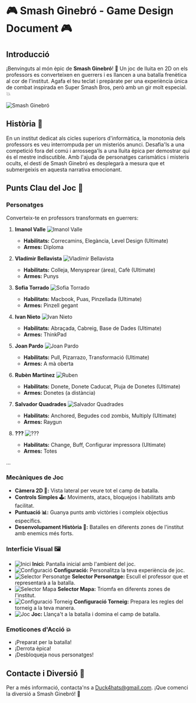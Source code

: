 # 🎮 **Smash Ginebró - Game Design Document** 🎮

## **Introducció**
¡Benvinguts al món èpic de **Smash Ginebró**! 🌟 Un joc de lluita en 2D on els professors es converteixen en guerrers i es llancen a una batalla frenètica al cor de l'institut. Agafa el teu teclat i prepàrate per una experiència única de combat inspirada en Super Smash Bros, però amb un gir molt especial. 💥

![Smash Ginebró](./img/Smash-Ginebro.jpg)

## **Història 📜**
En un institut dedicat als cicles superiors d'informàtica, la monotonia dels professors es veu interrompuda per un misteriós anunci. Desafia'ls a una competició fora del comú i arrossega'ls a una lluita èpica per demostrar qui és el mestre indiscutible. Amb l'ajuda de personatges carismàtics i misteris ocults, el destí de Smash Ginebró es desplegarà a mesura que et submergeixis en aquesta narrativa emocionant.

## **Punts Clau del Joc 🎯**

### **Personatges**
Converteix-te en professors transformats en guerrers:

1. **Imanol Valle**
  ![Imanol Valle](./Projecte-GameDesign/x400/Personatges/imanol-400.png)
   - **Habilitats:** Correcamins, Elegància, Level Design (Ultimate)
   - **Armes:** Diploma

2. **Vladímir Bellavista**
  ![Vladímir Bellavista](./Projecte-GameDesign/x400/Personatges/vladi-400.png)
   - **Habilitats:** Colleja, Menysprear (àrea), Cafè (Ultimate)
   - **Armes:** Punys

3. **Sofia Torrado**
  ![Sofia Torrado](./Projecte-GameDesign/x400/Personatges/sofia-400.png)
   - **Habilitats:** Macbook, Puas, Pinzellada (Ultimate)
   - **Armes:** Pinzell gegant

4. **Ivan Nieto**
![Ivan Nieto](./Projecte-GameDesign/x400/Personatges/ivan-400.png)
   - **Habilitats:** Abraçada, Cabreig, Base de Dades (Ultimate)
   - **Armes:** ThinkPad

5. **Joan Pardo**
![Joan Pardo](./Projecte-GameDesign/x400/Personatges/Joan-400.png)
   - **Habilitats:** Pull, Pizarrazo, Transformació (Ultimate)
   - **Armes:** A mà oberta

6. **Rubèn Martínez**
![Ruben](./Projecte-GameDesign/x400/Personatges/ruben-400.png)
   - **Habilitats:** Donete, Donete Caducat, Pluja de Donetes (Ultimate)
   - **Armes:** Donetes (a distància)

7. **Salvador Quadrades**
  ![Salvador Quadrades](./Projecte-GameDesign/x400/Personatges/Salva-400.png)
   - **Habilitats:** Anchored, Begudes cod zombis, Multiply (Ultimate)
   - **Armes:** Raygun

8. **???**
![???](./Projecte-GameDesign/x400/Personatges/???-400.png)
   - **Habilitats:** Change, Buff, Configurar impressora (Ultimate)
   - **Armes:** Totes


...

### **Mecàniques de Joc**
- **Càmera 2D 🎥:** Vista lateral per veure tot el camp de batalla.
- **Controls Simples 🕹️:** Moviments, atacs, bloquejos i habilitats amb facilitat.
- **Puntuació 📊:** Guanya punts amb victòries i compleix objectius específics.
- **Desenvolupament Història 📖:** Batalles en diferents zones de l'institut amb enemics més forts.

### **Interfície Visual 🖼️**
- ![Inici](imatge_url) **Inici:** Pantalla inicial amb l'ambient del joc.
- ![Configuració](imatge_url) **Configuració:** Personalitza la teva experiència de joc.
- ![Selector Personatge](imatge_url) **Selector Personatge:** Escull el professor que et representarà a la batalla.
- ![Selector Mapa](imatge_url) **Selector Mapa:** Triomfa en diferents zones de l'institut.
- ![Configuració Torneig](imatge_url) **Configuració Torneig:** Prepara les regles del torneig a la teva manera.
- ![Joc](imatge_url) **Joc:** Llança't a la batalla i domina el camp de batalla.

### **Emoticones d'Acció 💥**
- ¡Preparat per la batalla!
- ¡Derrota èpica!
- ¡Desbloqueja nous personatges!

## **Contacte i Diversió 🚀**
Per a més informació, contacta'ns a [Duck4hats@gmail.com](mailto:duck4hats@gmail.com). ¡Que comenci la diversió a Smash Ginebró! 🌟